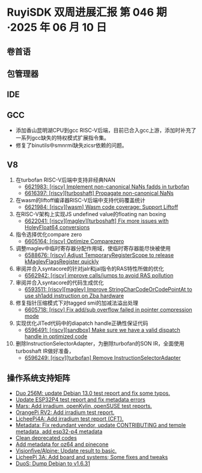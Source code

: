 # RuyiSDK 双周进展汇报  第 046 期·2025 年 06 月 10 日

## 卷首语

## 包管理器

## IDE

## GCC
- 添加香山昆明湖CPU到gcc RISC-V后端，目前已合入gcc上游，添加时补充了一系列gcc缺失的特权模式扩展指令集。
- 修复了binutils中smnrmi缺失zicsr依赖的问题。

## V8
1.  在turbofan RISC-V后端中支持非经典NAN
    - [6621983: [riscv] Implement non-canonical NaNs fadds in turbofan](https://chromium-review.googlesource.com/c/v8/v8/+/6621983)
    - [6616397: [riscv][turboshaft] Propagate non-canonical NaNs](https://chromium-review.googlesource.com/c/v8/v8/+/6616397)
2.  在wasm的liftoff编译器RISC-V后端中支持代码覆盖统计
    - [6621984: [riscv][wasm] Wasm code coverage: Support Liftoff](https://chromium-review.googlesource.com/c/v8/v8/+/6621984)
3.  在RISC-V架构上实现JS undefined value的floating nan boxing
    - [6622041: [riscv][maglev][turboshaft] Fix more issues with HoleyFloat64 conversions](https://chromium-review.googlesource.com/c/v8/v8/+/6622041)
4.  指令选择优化compare zero
    - [6605164: [riscv] Optimize Comparezero](https://chromium-review.googlesource.com/c/v8/v8/+/6605164)
5.  调整maglev中临时寄存器分配作用域，使临时寄存器能尽快被使用
    - [6588676: [riscv] Adjust TemporaryRegisterScope to release kMaglevFlagsRegister quickly](https://chromium-review.googlesource.com/c/v8/v8/+/6588676)
6.  审阅并合入syntacore的针对jalr和jal指令的RAS特性所做的优化
    - [6562942: [riscv] improve calls/jumps to avoid RAS pollution](https://chromium-review.googlesource.com/c/v8/v8/+/6562942)
7.  审阅并合入syntacore的代码生成优化
    - [6593511: [riscv][maglev] Improve StringCharCodeOrCodePointAt to use sh1add instruction on Zba hardware](https://chromium-review.googlesource.com/c/v8/v8/+/6593511)
8.  修复指针压缩模式下对tagged smi的加减法溢出处理
    - [6605718: [riscv] Fix add/sub overflow failed in pointer compression mode](https://chromium-review.googlesource.com/c/v8/v8/+/6605718)
9.  实现优化JITed代码中的diapatch handle正确性保证代码
    - [6596491: [riscv][sandbox] Make sure we have a valid dispatch handle in optimized code](https://chromium-review.googlesource.com/c/v8/v8/+/6596491)
10. 删除InstructionSelectorAdapter，为删除turbofan的SON IR，全面使用turboshaft IR做好准备，
    - [6596249: [riscv][turbofan] Remove InstructionSelectorAdapter](https://chromium-review.googlesource.com/c/v8/v8/+/6596249)


## 操作系统支持矩阵

- [Duo 256M: update Debian 13.0 test report and fix some typos.](https://github.com/ruyisdk/support-matrix/pull/311)
- [Update ESP32P4 test report and fix metadata errors](https://github.com/ruyisdk/support-matrix/pull/312)
- [Mars: Add irradium, openKylin, openSUSE test reports.](https://github.com/ruyisdk/support-matrix/pull/313)
- [OrangePi RV2: Add irradium test report.](https://github.com/ruyisdk/support-matrix/pull/314)
- [LicheePi4A: Add irradium test report (CFT).](https://github.com/ruyisdk/support-matrix/pull/315)
- [Metadata: Fix redundant vendor, update CONTRIBUTING and temple metadata, add esp32-p4 metadata](https://github.com/ruyisdk/support-matrix/pull/316)
- [Clean deprecated codes](https://github.com/ruyisdk/support-matrix/pull/317)
- [Add metadata for oz64 and pinecone](https://github.com/ruyisdk/support-matrix/pull/319)
- [Visionfive/Alpine: Update result to basic.](https://github.com/ruyisdk/support-matrix/pull/320)
- [LicheePi 3A: Add board and systems; Some fixes and tweaks](https://github.com/ruyisdk/support-matrix/pull/321)
- [DuoS: Dump Debian to v1.6.31](https://github.com/ruyisdk/support-matrix/pull/322)
